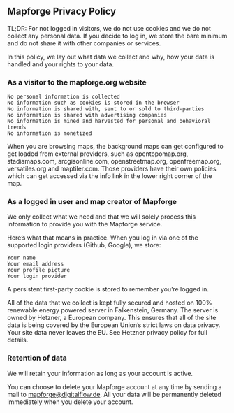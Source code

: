 ## Mapforge Privacy Policy

TL;DR: For not logged in visitors, we do not use cookies and we do not collect any personal data. If you decide to log in, we store the bare minimum and do not share it with other companies or services.

In this policy, we lay out what data we collect and why, how your data is handled and your rights to your data.

### As a visitor to the mapforge.org website

    No personal information is collected
    No information such as cookies is stored in the browser
    No information is shared with, sent to or sold to third-parties
    No information is shared with advertising companies
    No information is mined and harvested for personal and behavioral trends
    No information is monetized

When you are browsing maps, the background maps can get configured to get loaded from external providers, such as opentopomap.org, stadiamaps.com, arcgisonline.com, openstreetmap.org, openfreemap.org, versatiles.org and maptiler.com. Those providers have their own policies which can get accessed via the info link in the lower right corner of the map.

### As a logged in user and map creator of Mapforge

We only collect what we need and that we will solely process this information to provide you with the Mapforge service.

Here’s what that means in practice. When you log in via one of the supported login providers (Github, Google), we store:

    Your name
    Your email address
    Your profile picture
    Your login provider

A persistent first-party cookie is stored to remember you’re logged in.

All of the data that we collect is kept fully secured and hosted on 100% renewable energy powered server in Falkenstein, Germany. The server is owned by Hetzner, a European company. This ensures that all of the site data is being covered by the European Union’s strict laws on data privacy. Your site data never leaves the EU. See Hetzner privacy policy for full details.


### Retention of data

We will retain your information as long as your account is active.

You can choose to delete your Mapforge account at any time by sending a mail to mapforge@digitalflow.de. All your data will be permanently deleted immediately when you delete your account.
